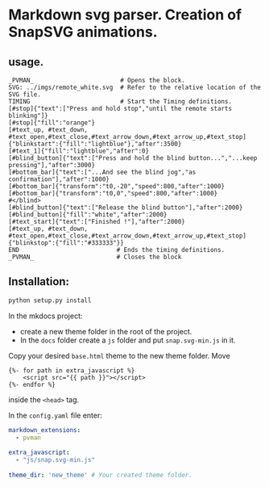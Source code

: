 # Markdown svg parser. Creation of SnapSVG animations.

## usage.

```
_PVMAN_                        # Opens the block.
SVG: ../imgs/remote_white.svg  # Refer to the relative location of the SVG file.
TIMING                         # Start the Timing definitions.
[#stop]{"text":["Press and hold stop","until the remote starts blinking"]}
[#stop]{"fill":"orange"}
[#text_up, #text_down, #text_open,#text_close,#text_arrow_down,#text_arrow_up,#text_stop]{"blinkstart":{"fill":"lightblue"},"after":3500}
[#text_1]{"fill":"lightblue","after":0}
[#blind_button]{"text":["Press and hold the blind button...","...keep pressing"],"after":3000}
[#bottom_bar]{"text":["...And see the blind jog","as confirmation"],"after":1000}
[#bottom_bar]{"transform":"t0,-20","speed":800,"after":1000}
[#bottom_bar]{"transform":"t0,0","speed":800,"after":1000}
#</blind>
[#blind_button]{"text":["Release the blind button"],"after":2000}
[#blind_button]{"fill":"white","after":2000}
[#text_start]{"text":["Finished !"],"after":2000}
[#text_up, #text_down, #text_open,#text_close,#text_arrow_down,#text_arrow_up,#text_stop]{"blinkstop":{"fill":"#333333"}}
END                           # Ends the timing definitions.
_PVMAN_                       # Closes the block
```

## Installation:
```python
python setup.py install
```

In the mkdocs project:

- create a new theme folder in the root of the project.
- In the ```docs``` folder create a ```js``` folder and put ```snap.svg-min.js``` in it.

Copy your desired ```base.html``` theme to the new theme folder. Move 
```
{%- for path in extra_javascript %}
    <script src="{{ path }}"></script>
{%- endfor %}
```
inside the ```<head>``` tag.

In the ```config.yaml``` file enter:
```yaml
markdown_extensions:
  - pvman
  
extra_javascript:
  - "js/snap.svg-min.js"
  
theme_dir: 'new_theme' # Your created theme folder.
```




